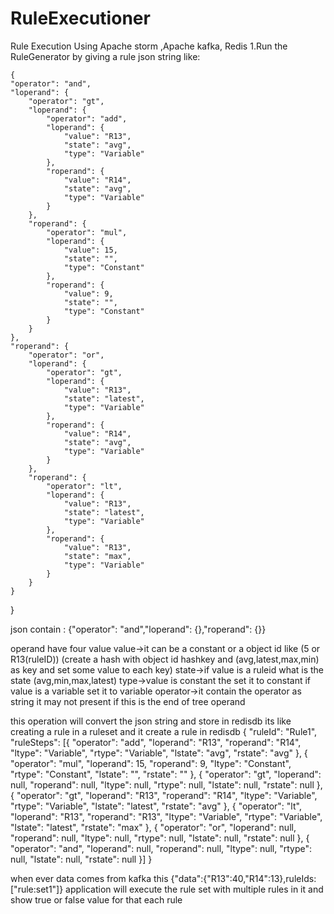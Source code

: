 # RuleExecutioner
Rule Execution Using Apache storm ,Apache kafka, Redis
1.Run the RuleGenerator by giving a rule json string like:
	
	{
	"operator": "and",
	"loperand": {
		"operator": "gt",
		"loperand": {
			"operator": "add",
			"loperand": {
				"value": "R13",
				"state": "avg",
				"type": "Variable"
			},
			"roperand": {
				"value": "R14",
				"state": "avg",
				"type": "Variable"
			}
		},
		"roperand": {
			"operator": "mul",
			"loperand": {
				"value": 15,
				"state": "",
				"type": "Constant"
			},
			"roperand": {
				"value": 9,
				"state": "",
				"type": "Constant"
			}
		}
	},
	"roperand": {
		"operator": "or",
		"loperand": {
			"operator": "gt",
			"loperand": {
				"value": "R13",
				"state": "latest",
				"type": "Variable"
			},
			"roperand": {
				"value": "R14",
				"state": "avg",
				"type": "Variable"
			}
		},
		"roperand": {
			"operator": "lt",
			"loperand": {
				"value": "R13",
				"state": "latest",
				"type": "Variable"
			},
			"roperand": {
				"value": "R13",
				"state": "max",
				"type": "Variable"
			}
		}
	}
}

json contain : {"operator": "and","loperand": {},"roperand": {}}

operand have four value 
				value->it can be a constant or a object id like (5 or R13(ruleID))
				(create a hash with object id hashkey and (avg,latest,max,min) as key and set some value to each key)
				state->if value is a ruleid what is the state (avg,min,max,latest)
				type->value is constant the set it to constant if value is a variable set it to variable
				operator->it contain the operator as string it may not present if this is the end of tree operand
				
this operation will convert the json string and store in redisdb its like creating a rule in a ruleset and it create a rule in redisdb
{
	"ruleId": "Rule1",
	"ruleSteps": [{
		"operator": "add",
		"loperand": "R13",
		"roperand": "R14",
		"ltype": "Variable",
		"rtype": "Variable",
		"lstate": "avg",
		"rstate": "avg"
	}, {
		"operator": "mul",
		"loperand": 15,
		"roperand": 9,
		"ltype": "Constant",
		"rtype": "Constant",
		"lstate": "",
		"rstate": ""
	}, {
		"operator": "gt",
		"loperand": null,
		"roperand": null,
		"ltype": null,
		"rtype": null,
		"lstate": null,
		"rstate": null
	}, {
		"operator": "gt",
		"loperand": "R13",
		"roperand": "R14",
		"ltype": "Variable",
		"rtype": "Variable",
		"lstate": "latest",
		"rstate": "avg"
	}, {
		"operator": "lt",
		"loperand": "R13",
		"roperand": "R13",
		"ltype": "Variable",
		"rtype": "Variable",
		"lstate": "latest",
		"rstate": "max"
	}, {
		"operator": "or",
		"loperand": null,
		"roperand": null,
		"ltype": null,
		"rtype": null,
		"lstate": null,
		"rstate": null
	}, {
		"operator": "and",
		"loperand": null,
		"roperand": null,
		"ltype": null,
		"rtype": null,
		"lstate": null,
		"rstate": null
	}]
}	

when ever data comes from kafka this {"data":{"R13":40,"R14":13},ruleIds:["rule:set1"]}	
application will execute the rule set with multiple rules in it and show true or false value for that each rule		